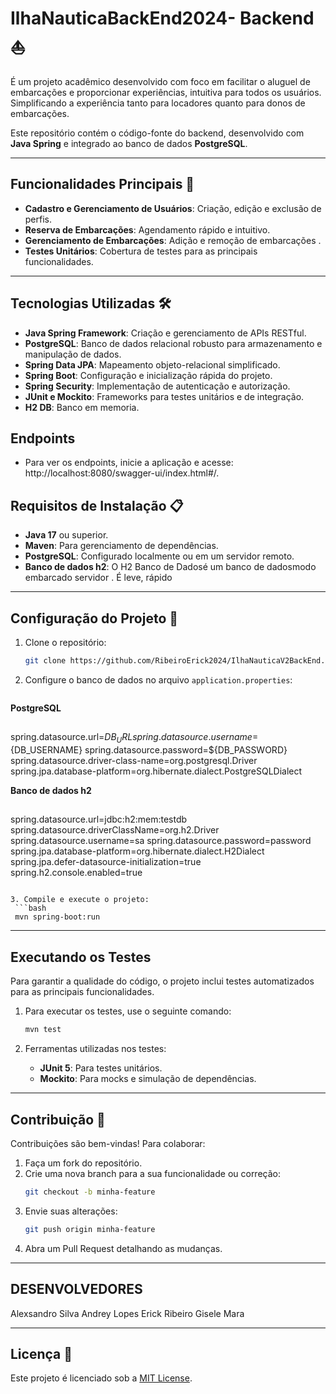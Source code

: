 # IlhaNauticaBackEnd2024- Backend ⛵
É um projeto acadêmico desenvolvido com foco em facilitar o aluguel de embarcações e proporcionar experiências, intuitiva para todos os usuários. Simplificando a experiência tanto para locadores quanto para donos de embarcações.

Este repositório contém o código-fonte do backend, desenvolvido com **Java Spring** e integrado ao banco de dados **PostgreSQL**.

---

## Funcionalidades Principais 🎯

- **Cadastro e Gerenciamento de Usuários**: Criação, edição e exclusão de perfis.  
- **Reserva de Embarcações**: Agendamento rápido e intuitivo.  
- **Gerenciamento de Embarcações**: Adição e remoção de embarcações .  
- **Testes Unitários**: Cobertura de testes para as principais funcionalidades.  

---

## Tecnologias Utilizadas 🛠️

- **Java Spring Framework**: Criação e gerenciamento de APIs RESTful.  
- **PostgreSQL**: Banco de dados relacional robusto para armazenamento e manipulação de dados.  
- **Spring Data JPA**: Mapeamento objeto-relacional simplificado.  
- **Spring Boot**: Configuração e inicialização rápida do projeto.  
- **Spring Security**: Implementação de autenticação e autorização.  
- **JUnit e Mockito**: Frameworks para testes unitários e de integração.
- **H2 DB**: Banco em memoria.

## Endpoints 
- Para ver os endpoints, inicie a aplicação e acesse: http://localhost:8080/swagger-ui/index.html#/. 

## Requisitos de Instalação 📋

- **Java 17** ou superior.  
- **Maven**: Para gerenciamento de dependências.  
- **PostgreSQL**: Configurado localmente ou em um servidor remoto.  
- **Banco de dados h2**: O H2 Banco de Dadosé um banco de dadosmodo embarcado servidor . É leve, rápido
---

## Configuração do Projeto 🚀

1. Clone o repositório:  
   ```bash
   git clone https://github.com/RibeiroErick2024/IlhaNauticaV2BackEnd.git

   ```

2. Configure o banco de dados no arquivo `application.properties`:  
   ```properties
**PostgreSQL**
##
 spring.datasource.url=${DB_URL}
 spring.datasource.username=${DB_USERNAME}
 spring.datasource.password=${DB_PASSWORD}
 spring.datasource.driver-class-name=org.postgresql.Driver
 spring.jpa.database-platform=org.hibernate.dialect.PostgreSQLDialect
 

**Banco de dados h2**
##
spring.datasource.url=jdbc:h2:mem:testdb
spring.datasource.driverClassName=org.h2.Driver
spring.datasource.username=sa
spring.datasource.password=password
spring.jpa.database-platform=org.hibernate.dialect.H2Dialect
spring.jpa.defer-datasource-initialization=true
spring.h2.console.enabled=true
  ```

3. Compile e execute o projeto:  
   ```bash
   mvn spring-boot:run
   ```

---

## Executando os Testes

Para garantir a qualidade do código, o projeto inclui testes automatizados para as principais funcionalidades.  

1. Para executar os testes, use o seguinte comando:  
   ```bash
   mvn test
   ```  

2. Ferramentas utilizadas nos testes:  
   - **JUnit 5**: Para testes unitários.  
   - **Mockito**: Para mocks e simulação de dependências.  


---

## Contribuição 🤝

Contribuições são bem-vindas! Para colaborar:  

1. Faça um fork do repositório.  
2. Crie uma nova branch para a sua funcionalidade ou correção:  
   ```bash
   git checkout -b minha-feature
   ```  
3. Envie suas alterações:  
   ```bash
   git push origin minha-feature
   ```  
4. Abra um Pull Request detalhando as mudanças.  

---

## DESENVOLVEDORES
Alexsandro Silva
Andrey Lopes
Erick Ribeiro
Gisele Mara

---

## Licença 📄

Este projeto é licenciado sob a [MIT License](LICENSE).
```

